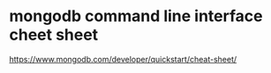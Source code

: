 # mongodb command line interface cheet sheet
https://www.mongodb.com/developer/quickstart/cheat-sheet/